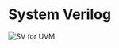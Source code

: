 # System Verilog
 
![SV for UVM](https://github.com/Nived151/System-Verilog-for-UVM/assets/67339427/92e312e3-c25f-43d0-a783-e26582e7fff1)
